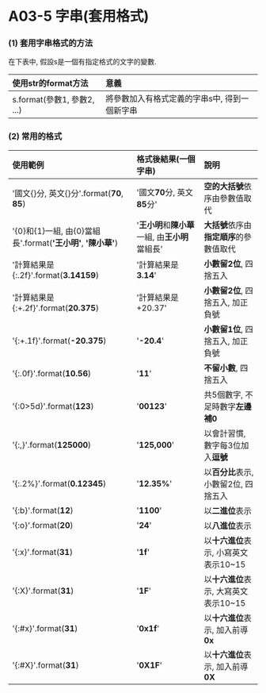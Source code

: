 # A03-5 字串(套用格式)


### (1) 套用字串格式的方法

在下表中, 假設s是一個有指定格式的文字的變數.

| 使用str的format方法 | 意義 |
|:---------|:------|
| s.format(參數1, 參數2, ...) | 將參數加入有格式定義的字串s中, 得到一個新字串 |


### (2) 常用的格式

| 使用範例 | 格式後結果(一個字串) |  說明  |
|:---------|:------|:--------|
| '國文{}分, 英文{}分'.format(**70**, **85**) | '國文**70**分, 英文**85**分' | **空的大括號**依序由參數值取代|
| '{0}和{1}一組, 由{0}當組長'.format(**'王小明'**, **'陳小華'**) | '**王小明**和**陳小華**一組, 由**王小明**當組長' | **大括號**依序由**指定順序**的參數值取代|
| '計算結果是{:.2f}'.format(**3.14159**) | '計算結果是**3.14**' | **小數留2位**, 四捨五入 |
| '計算結果是{:+.2f}'.format(**20.375**) | '計算結果是+20.37' | **小數留2位**, 四捨五入, 加正負號 |
| '{:+.1f}'.format(**-20.375**) | '**-20.4**' | **小數留1位**, 四捨五入, 加正負號 |
| '{:.0f}'.format(**10.56**) | '**11**' |**不留小數**, 四捨五入 |
| '{:0>5d}'.format(**123**) | '**00123**' |共5個數字, 不足時數字**左邊補0** |
| '{:,}'.format(**125000**) | '**125,000**' |以會計習慣, 數字每3位加入**逗號** |
| '{:.2%}'.format(**0.12345**) | '**12.35%**' |以**百分比**表示, 小數留2位, 四捨五入 |
| '{:b}'.format(**12**) | '**1100**' |以**二進位**表示 |
| '{:o}'.format(**20**) | '**24**' |以**八進位**表示 |
| '{:x}'.format(**31**) | '**1f**' |以**十六進位**表示, 小寫英文表示10~15 |
| '{:X}'.format(**31**) | '**1F**' |以**十六進位**表示, 大寫英文表示10~15 |
| '{:#x}'.format(**31**) | '**0x1f**' |以**十六進位**表示, 加入前導**0x** |
| '{:#X}'.format(**31**) | '**0X1F**' |以**十六進位**表示, 加入前導**0X** |
